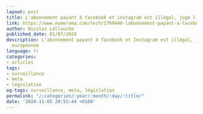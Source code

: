 ```yaml
---
layout: post
title: L'abonnement payant à facebook et instagram est illégal, juge l'union européenne
link: https://www.numerama.com/tech/1769440-labonnement-payant-a-facebook-et-instagram-est-illegal-juge-lunion-europeenne.html
author: Nicolas Lellouche
published_date: 01/07/2024
description: L'abonnement payant à facebook et Instagram est illégal, juge l'Union
  européenne
language: fr
categories:
- articles
tags:
- surveillance
- meta
- législation
og-tags: surveillance, meta, législation
permalink: "/:categories/:year/:month/:day/:title/"
date: '2024-11-05 20:55:44 +0100'
---
```

